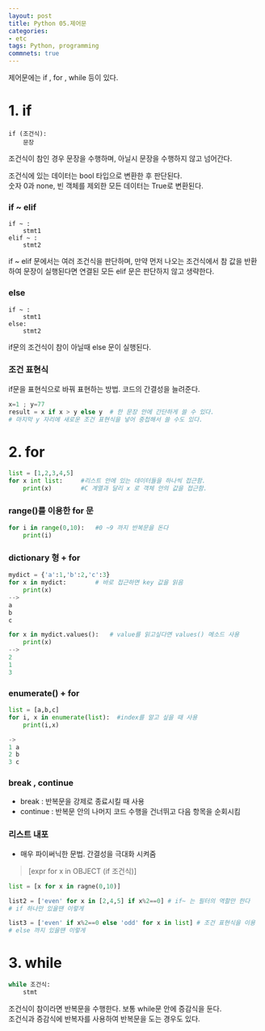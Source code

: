 ```yaml
---
layout: post
title: Python 05.제어문
categories:
- etc
tags: Python, programming
commnets: true
---
```


제어문에는 if , for , while 등이 있다.

# 1. if

```
if (조건식):
	문장
```

조건식이 참인 경우 문장을 수행하며, 아닐시 문장을 수행하지 않고 넘어간다.  

조건식에 있는 데이터는 bool 타입으로 변환한 후 판단된다.  
숫자 0과 none, 빈 객체를 제외한 모든 데이터는 True로 변환된다.

### if ~ elif

```
if ~ :
	stmt1
elif ~ :
	stmt2
```


if ~ elif 문에서는 여러 조건식을 판단하며, 만약 먼저 나오는 조건식에서 참 값을 반환하여 문장이 실행된다면 연결된 모든 elif 문은 판단하지 않고 생략한다.  

### else

```
if ~ :
	stmt1
else:
	stmt2
```

if문의 조건식이 참이 아닐때 else 문이 실행된다.

### 조건 표현식

if문을 표현식으로 바꿔 표현하는 방법. 코드의 간결성을 늘려준다.

```python
x=1 ; y=77
result = x if x > y else y	# 한 문장 안에 간단하게 쓸 수 있다.
# 마지막 y 자리에 새로운 조건 표현식을 넣어 중첩해서 쓸 수도 있다.
```

# 2. for


```python
list = [1,2,3,4,5]
for x int list:		#리스트 안에 있는 데이터들을 하나씩 접근함. 
	print(x)		#C 계열과 달리 x 로 객체 안의 값을 접근함.

```

### range()를 이용한 for 문

```python
for i in range(0,10):	#0 ~9 까지 반복문을 돈다
	print(i)
```

### dictionary 형 + for

```python
mydict = {'a':1,'b':2,'c':3}
for x in mydict:		# 바로 접근하면 key 값을 읽음
	print(x)
-->
a
b
c

for x in mydict.values():	# value를 읽고싶다면 values() 메소드 사용
	print(x)
-->
2
1
3
```

### enumerate() + for

```python
list = [a,b,c]
for i, x in enumerate(list):  #index를 알고 싶을 때 사용
	print(i,x)

->
1 a
2 b
3 c
```

### break , continue

- break : 반복문을 강제로 종료시킬 때 사용
- continue : 반복문 안의 나머지 코드 수행을 건너뛰고 다음 항목을 순회시킴

### 리스트 내포

- 매우 파이써닉한 문법. 간결성을 극대화 시켜줌

> [expr for x in OBJECT (if 조건식)]

```python
list = [x for x in ragne(0,10)]

list2 = ['even' for x in [2,4,5] if x%2==0] # if~ 는 필터의 역할만 한다
# if 하나만 있을땐 이렇게

list3 = ['even' if x%2==0 else 'odd' for x in list] # 조건 표현식을 이용
# else 까지 있을땐 이렇게
```

# 3. while

```python
while 조건식:
	stmt
```

조건식이 참이라면 반복문을 수행한다. 보통 while문 안에 증감식을 둔다.  
조건식과 증감식에 반복자를 사용하여 반복문을 도는 경우도 있다.
	
